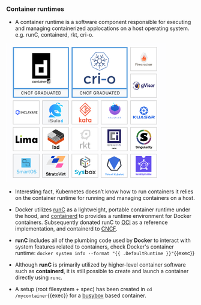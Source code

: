 
### Container runtimes

* A container runtime is a software component responsible for executing and managing containerized applocations on a host operating system. e.g. runC, containerd, rkt, cri-o.

![Scan results](./assets/container_runtimes.png)

* Interesting fact, Kubernetes doesn’t know how to run containers it relies on the container runtime for running and managing containers on a host.

* Docker utilizes [runC](https://github.com/opencontainers/runc) as a lightweight, portable container runtime under the hood, and [containerd](https://containerd.io/) to provides a runtime environment for Docker containers.
Subsequently donated runC to [OCI](https://opencontainers.org/about/overview/) as a reference implementation, and containerd to [CNCF](https://www.cncf.io/projects/containerd/).

* **runC** includes all of the plumbing code used by **Docker** to interact with system features related to containers, check Docker's container runtime: `docker system info --format "{{ .DefaultRuntime }}"`{{exec}}


* Although **runC** is primarily utilized by higher-level container software such as **containerd**, it is still possible to create and launch a container directly using `runc`.

* A setup (root filesystem + spec) has been created in `cd /mycontainer`{{exec}} for a [busybox](https://hub.docker.com/_/busybox) based container.